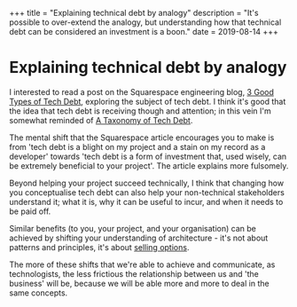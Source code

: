+++
title = "Explaining technical debt by analogy"
description = "It's possible to over-extend the analogy, but understanding how that technical debt can be considered an investment is a boon."
date = 2019-08-14
+++

# Explaining technical debt by analogy
I interested to read a post on the Squarespace engineering blog, [3 Good Types of Tech Debt](https://engineering.squarespace.com/blog/2019/three-kinds-of-good-tech-debt), exploring the subject of tech debt. I think it's good that the idea that tech debt is receiving though and attention; in this vein I'm somewhat reminded of [A Taxonomy of Tech Debt](https://technology.riotgames.com/news/taxonomy-tech-debt).

The mental shift that the Squarespace article encourages you to make is from 'tech debt is a blight on my project and a stain on my record as a developer' towards 'tech debt is a form of investment that, used wisely, can be extremely beneficial to your project'. The article explains more fulsomely.

Beyond helping your project succeed technically, I think that changing how you conceptualise tech debt can also help your non-technical stakeholders understand it; what it is, why it can be useful to incur, and when it needs to be paid off.

Similar benefits (to you, your project, and your organisation) can be achieved by shifting your understanding of architecture - it's not about patterns and principles, it's about [selling options](https://martinfowler.com/articles/architect-elevator.html).

The more of these shifts that we're able to achieve and communicate, as technologists, the less frictious the relationship between us and 'the business' will be, because we will be able more and more to deal in the same concepts.